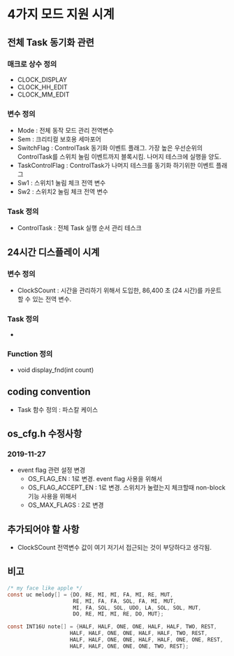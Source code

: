 # 4가지 모드 지원 시계

## 전체 Task 동기화 관련

### 매크로 상수 정의

- CLOCK_DISPLAY
- CLOCK_HH_EDIT
- CLOCK_MM_EDIT

### 변수 정의

- Mode : 전체 동작 모드 관리 전역변수
- Sem : 크리티컬 보호용 세마포어
- SwitchFlag : ControlTask 동기화 이벤트 플래그. 가장 높은 우선순위의 ControlTask를 스위치 눌림 이벤트까지 블록시킴. 나머지 테스크에 실행을 양도.
- TaskControlFlag : ControlTask가 나머지 테스크를 동기화 하기위한 이벤트 플래그
- Sw1 : 스위치1 눌림 체크 전역 변수
- Sw2 : 스위치2 눌림 체크 전역 변수

### Task 정의

- ControlTask : 전체 Task 실행 순서 관리 테스크

## 24시간 디스플레이 시계

### 변수 정의

- ClockSCount : 시간을 관리하기 위해서 도입한, 86,400 초 (24 시간)를 카운트 할 수 있는 전역 변수.

### Task 정의

- 

### Function 정의

- void display_fnd(int count)

## coding convention

- Task 함수 정의 : 파스칼 케이스

## os_cfg.h 수정사항

### 2019-11-27

- event flag 관련 설정 변경
  - OS_FLAG_EN : 1로 변경. event flag 사용을 위해서
  - OS_FLAG_ACCEPT_EN : 1로 변경. 스위치가 눌렸는지 체크할때 non-block 기능 사용을 위해서
  - OS_MAX_FLAGS : 2로 변경

## 추가되어야 할 사항

- ClockSCount 전역변수 값이 여기 저기서 접근되는 것이 부당하다고 생각됨.

## 비고

```c
/* my face like apple */
const uc melody[] = {DO, RE, MI, MI, FA, MI, RE, MUT,
                     RE, MI, FA, FA, SOL, FA, MI, MUT,
					 MI, FA, SOL, SOL, UDO, LA, SOL, SOL, MUT,
					 DO, RE, MI, MI, RE, DO, MUT};

const INT16U note[] = {HALF, HALF, ONE, ONE, HALF, HALF, TWO, REST,
					HALF, HALF, ONE, ONE, HALF, HALF, TWO, REST,
					HALF, HALF, ONE, ONE, HALF, HALF, ONE, ONE, REST,
					HALF, HALF, ONE, ONE, ONE, TWO, REST};
```
